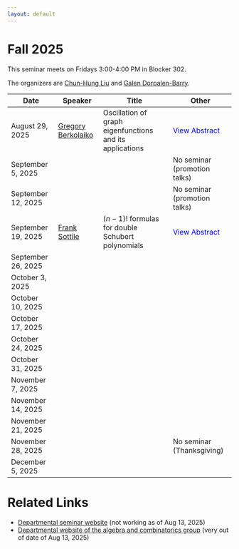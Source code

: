 ```yaml
---
layout: default
---
```


<script>
  window.MathJax = {
    tex: {
      inlineMath: [['$', '$'], ['\\(', '\\)']],
      displayMath: [['$$', '$$'], ['\\[', '\\]']]
    },
    svg: { fontCache: 'global' }
  };
</script>
<script src="https://cdn.jsdelivr.net/npm/mathjax@3/es5/tex-svg.js" async></script>


# Fall 2025

This seminar meets on Fridays 3:00-4:00 PM in Blocker 302.

The organizers are [Chun-Hung Liu](https://people.tamu.edu/~chliu/) and [Galen Dorpalen-Barry](https://galen.dorpalen-barry.org/).


| Date         | Speaker | Title |  Other |
|--------------|---------|-------|-------|
| August 29, 2025   | [Gregory Berkolaiko](https://people.tamu.edu/~gberkolaiko/)        |  Oscillation of graph eigenfunctions and its applications     |  <span class="abstract-link" onclick="showAbstract('abs-berkolaiko')">View Abstract</span> |
| September 5, 2025 |         |       |   No seminar (promotion talks)    |
| September 12, 2025|         |       |   No seminar (promotion talks)    |
| September 19, 2025| [Frank Sottile](https://franksottile.github.io/) | $(n-1)!$ formulas for double Schubert polynomials |   <span class="abstract-link" onclick="showAbstract('abs-sottile')">View Abstract</span>     |
| September 26, 2025|         |       |       |
| October 3, 2025   |         |       |       |
| October 10, 2025  |         |       |       |
| October 17, 2025  |         |       |       |
| October 24, 2025  |         |       |       |
| October 31, 2025  |         |       |       |
| November 7, 2025  |         |       |       |
| November 14, 2025 |         |       |       |
| November 21, 2025 |         |       |       |
| November 28, 2025 |         |       |  No seminar (Thanksgiving)     |
| December 5, 2025  |         |       |       |



# Related Links

- [Departmental seminar website](https://artsci.tamu.edu/mathematics/research/seminars/algebra-combinatorics/index.html) (not working as of Aug 13, 2025)
- [Departmental website of the algebra and combinatorics group](https://artsci.tamu.edu/mathematics/research/algebra-combinatorics/index.html#Algebra%20and%20Combinatorics) (very out of date of Aug 13, 2025)













<!-- Abstract content -->

<div id="abs-berkolaiko" style="display:none;">
  <p>We discuss a formula that expresses the number of sign changes of the
$k$-th eigenvector of a graph operator as the sum of the "Sturm
contribution" $k-1$ and a "cycle contribution" which takes the form of
the Morse index (number of negative eigenvalues) of a weighted cycle
intersection form associated with the graph.</p>

  <p>This result has many interesting connections. First, it allows one to
  derive a simple formula for the Hessian of the dispersion relation of
  a particular class of crystals (periodic lattices), namely maximal
  abelian covers of finite graphs. Second, it can be used to
  efficiently determine stability of a stationary solution on a coupled
  oscillator network, such as the non-uniform Kuramoto model for the
  synchronization of a network of electrical oscillators. Finally, the
  determinant of the weighted cycle intersection form is the first
  Symanzik polynomial of the graph (closely related to the Kirchhoff
  polynomial), hinting at connections to both Feynman amplitudes and
  matroids.</p>

  <p>Based on joint work with Jared Bronski and Mark Goresky.</p>
</div>

<div id="abs-sottile" style="display:none;">
  <p>TBA!</p>
</div>


<!-- Code that makes the pop-up windows -->

<style>
.abstract-link {
  color: blue;
  text-decoration: bold;
  cursor: pointer;
}
</style>

<style>
/* Modal background */
#abstract-modal-overlay {
  position: fixed;
  top: 0;
  left: 0;
  width: 100%;
  height: 100%;
  background: rgba(0,0,0,0.5);
  display: none;
  z-index: 1000;
}

/* Modal box */
#abstract-modal {
  background: white;
  width: 80%;
  max-width: 700px;
  margin: 5% auto;
  padding: 20px;
  border-radius: 8px;
  position: relative;
  overflow-y: auto;
  max-height: 90vh;
  font-family: Arial, sans-serif;
}

/* Close button */
#abstract-modal-close {
  position: absolute;
  top: 10px;
  right: 15px;
  font-size: 20px;
  cursor: pointer;
}
</style>

<!-- Modal structure -->
<div id="abstract-modal-overlay" onclick="closeAbstractModal(event)">
  <div id="abstract-modal" onclick="event.stopPropagation()">
    <span id="abstract-modal-close" onclick="closeAbstractModal()">&times;</span>
    <h2>Abstract</h2>
    <div id="abstract-modal-content"></div>
  </div>
</div>

<script>
function showAbstract(id) {
  const content = document.getElementById(id).innerHTML;
  document.getElementById('abstract-modal-content').innerHTML = content;
  document.getElementById('abstract-modal-overlay').style.display = 'block';
}

function closeAbstractModal(event) {
  if (!event || event.target.id === 'abstract-modal-overlay' || event.target.id === 'abstract-modal-close') {
    document.getElementById('abstract-modal-overlay').style.display = 'none';
  }
}
</script>
